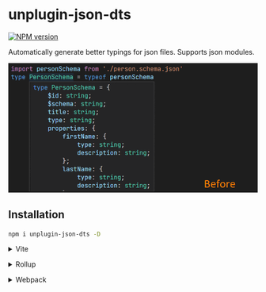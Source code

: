 # unplugin-json-dts

[![NPM version](https://img.shields.io/npm/v/unplugin-json-dts?color=a1b858&label=)](https://www.npmjs.com/package/unplugin-json-dts)

Automatically generate better typings for json files. Supports json modules.

![Comparision of before and after screenshots](/assets/before-after.gif)

## Installation

```bash
npm i unplugin-json-dts -D
```

<details>
<summary>Vite</summary><br>

```ts
// vite.config.ts
import jsonDts from 'unplugin-json-dts/vite'
export default defineConfig({
  plugins: [
    jsonDts(),
  ],
})
```

<br></details>

<details>
<summary>Rollup</summary><br>

```ts
// rollup.config.js
import jsonDts from 'unplugin-json-dts/rollup'
export default {
  plugins: [
    jsonDts(),
  ],
}
```

<br></details>


<details>
<summary>Webpack</summary><br>

```ts
// webpack.config.js
module.exports = {
  /* ... */
  plugins: [
    require('unplugin-json-dts/webpack')()
  ]
}
```